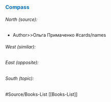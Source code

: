 





### <span style="color:#0070c0">Compass</span>
###### North (source):
- Author>>Ольга Примаченко  <!--SR:!2024-01-05,1,210-->        #cards/names 


###### West (similar):


###### East (opposite):


###### South (topic):


#Source/Books-List [[Books-List]]
